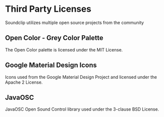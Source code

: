# Third Party Licenses
Soundclip utilizes multiple open source projects from the community

## Open Color - Grey Color Palette
The Open Color palette is licensed under the MIT License.

## Google Material Design Icons
Icons used from the Google Material Design Project and licensed under the Apache 2 License.

## JavaOSC
JavaOSC Open Sound Control library used under the 3-clause BSD License.
